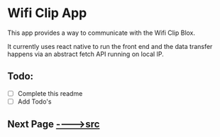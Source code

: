 # Wifi Clip App
This app provides a way to communicate with the Wifi Clip Blox.

It currently uses react native to run the front end and the data transfer happens via an abstract fetch API running on local IP.

## Todo:
- [ ] Complete this readme
- [ ] Add Todo's

## Next Page [---->src](./src/README.MD)